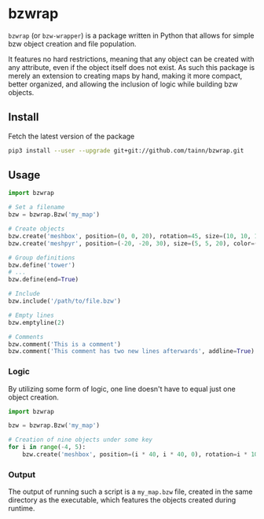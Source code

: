 # bzwrap
`bzwrap` (or `bzw-wrapper`) is a package written in Python that allows for simple bzw object creation and file population.

It features no hard restrictions, meaning that any object can be created with any attribute, even if the object itself does not exist. As such this package is merely an extension to creating maps by hand, making it more compact, better organized, and allowing the inclusion of logic while building bzw objects.

## Install
Fetch the latest version of the package

```sh
pip3 install --user --upgrade git+git://github.com/tainn/bzwrap.git
```

## Usage
```py
import bzwrap

# Set a filename
bzw = bzwrap.Bzw('my_map')

# Create objects
bzw.create('meshbox', position=(0, 0, 20), rotation=45, size=(10, 10, 10))
bzw.create('meshpyr', position=(-20, -20, 30), size=(5, 5, 20), color=(0.2, 0.2, 0.2, 0.9))

# Group definitions
bzw.define('tower')
# ...
bzw.define(end=True)

# Include
bzw.include('/path/to/file.bzw')

# Empty lines
bzw.emptyline(2)

# Comments
bzw.comment('This is a comment')
bzw.comment('This comment has two new lines afterwards', addline=True)
```

### Logic
By utilizing some form of logic, one line doesn't have to equal just one object creation.

```py
import bzwrap

bzw = bzwrap.Bzw('my_map')

# Creation of nine objects under some key
for i in range(-4, 5):
    bzw.create('meshbox', position=(i * 40, i * 40, 0), rotation=i * 10, size=(10, 10, 10 * abs(i) + 10))
```

### Output
The output of running such a script is a `my_map.bzw` file, created in the same directory as the executable, which features the objects created during runtime.
